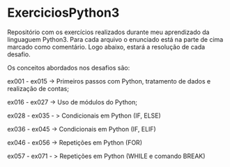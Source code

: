 # ExerciciosPython3
Repositório com os exercícios realizados durante meu aprendizado da linguaguem Python3.
Para cada arquivo o enunciado está na parte de cima marcado como comentário.
Logo abaixo, estará a resolução de cada desafio.

Os conceitos abordados nos desafios são:

ex001 - ex015 -> Primeiros passos com Python, tratamento de dados e realização de contas;

ex016 - ex027 -> Uso de módulos do Python;

ex028 - ex035 - > Condicionais em Python (IF, ELSE)

ex036 - ex045 -> Condicionais em Python (IF, ELIF)

ex046 - ex056 -> Repetições em Python (FOR)

ex057 - ex071 - > Repetições em Python (WHILE e comando BREAK)

